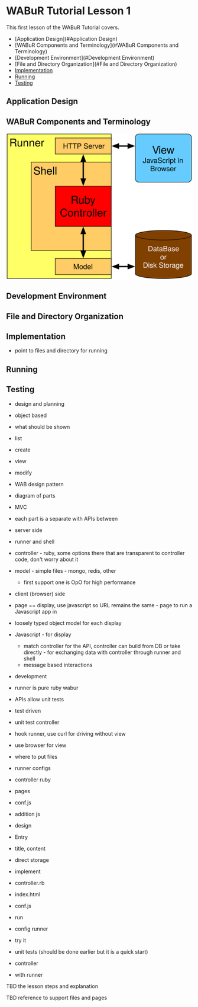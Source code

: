 
# WABuR Tutorial Lesson 1

This first lesson of the WABuR Tutorial covers.

 - [Application Design](#Application Design)
 - [WABuR Components and Terminology](#WABuR Components and Terminology)
 - [Development Environment](#Development Environment)
 - [File and Directory Organization](#File and Directory Organization)
 - [Implementation](#Implementation)
 - [Running](#Running)
 - [Testing](#Testing)

## Application Design

## WABuR Components and Terminology



![](wab_parts.svg)


## Development Environment

## File and Directory Organization

## Implementation

- point to files and directory for running

## Running

## Testing




- design and planning
 - object based
 - what should be shown
  - list
  - create
  - view
  - modify
  
- WAB design pattern
 - diagram of parts
 - MVC
  - each part is a separate with APIs between
  - server side
   - runner and shell
   - controller
    - ruby, some options there that are transparent to controller code, don't worry about it
   - model
    - simple files
    - mongo, redis, other
     - first support one is OpO for high performance
  - client (browser) side
   - page == display, use javascript so URL remains the same
    - page to run a Javascript app in
   - loosely typed object model for each display
   - Javascript
    - for display
      - match controller for the API, controller can build from DB or take directly
    - for exchanging data with controller through runner and shell
     - message based interactions

- development
 - runner is pure ruby wabur
 - APIs allow unit tests
 - test driven
  - unit test controller
  - hook runner, use curl for driving without view
  - use browser for view

- where to put files
 - runner configs
 - controller ruby
 - pages
  - conf.js
  - addition js

- design
 - Entry
  - title, content
 - direct storage
- implement
 - controller.rb
 - index.html
 - conf.js
- run
 - config runner
 - try it
- unit tests (should be done earlier but it is a quick start)
 - controller
 - with runner



TBD the lesson steps and explanation

TBD reference to support files and pages
